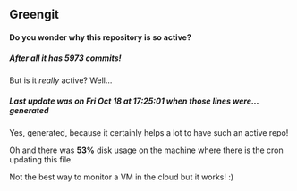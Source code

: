 ## Greengit

#### Do you wonder why this repository is so active?

##### After all it has 5973 commits!

But is it *really* active? Well...

##### Last update was on Fri Oct 18 at 17:25:01 when those lines were... generated

Yes, generated, because it certainly helps a lot to have such an active repo!

Oh and there was **53%** disk usage on the machine
where there is the cron updating this file.

Not the best way to monitor a VM in the cloud but it works! :)
